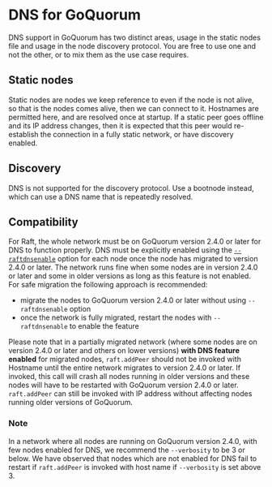 # DNS for GoQuorum

DNS support in GoQuorum has two distinct areas, usage in the static nodes file and usage in the
node discovery protocol. You are free to use one and not the other, or to mix them as the use case
requires.

## Static nodes

Static nodes are nodes we keep reference to even if the node is not alive, so that is the nodes comes alive,
then we can connect to it. Hostnames are permitted here, and are resolved once at startup. If a static peer goes offline
and its IP address changes, then it is expected that this peer would re-establish the connection in a fully static
network, or have discovery enabled.

## Discovery

DNS is not supported for the discovery protocol. Use a bootnode instead, which can use a DNS name that is repeatedly
resolved.

## Compatibility

For Raft, the whole network must be on GoQuorum version 2.4.0 or later for DNS to function properly.
DNS must be explicitly enabled using the [`--raftdnsenable`](../../Reference/CLI-Syntax.md#raftdnsenable) option for each
node once the node has migrated to version 2.4.0 or later.
The network runs fine when some nodes are in version 2.4.0 or later and some in older versions as long as this feature is not enabled.
For safe migration the following approach is recommended:

* migrate the nodes to GoQuorum version 2.4.0 or later without using `--raftdnsenable` option
* once the network is fully migrated, restart the nodes with `--raftdnsenable` to enable the feature

Please note that in a partially migrated network (where some nodes are on version 2.4.0 or later and others on lower versions)
**with DNS feature enabled** for migrated nodes, `raft.addPeer` should not be invoked with Hostname until the entire
network migrates to version 2.4.0 or later.
If invoked, this call will crash all nodes running in older versions and these nodes will have to be restarted with
GoQuorum version 2.4.0 or later.
`raft.addPeer` can still be invoked with IP address without affecting nodes running older versions of GoQuorum.

### Note

In a network where all nodes are running on GoQuorum version 2.4.0, with few nodes enabled for DNS, we recommend the
 `--verbosity` to be 3 or below. We have observed that nodes which are not enabled for DNS fail to restart if
 `raft.addPeer` is invoked with host name if `--verbosity` is set above 3.
